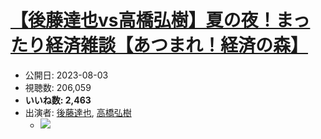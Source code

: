 # [【後藤達也vs高橋弘樹】夏の夜！まったり経済雑談【あつまれ！経済の森】](https://www.youtube.com/watch?v=X9r9mnus9PY)
-   公開日: 2023-08-03
-   視聴数: 206,059
-   **いいね数: 2,463**
-   出演者: [後藤達也](/rehacq_fan/people/後藤達也 "wikilink"), [高橋弘樹](/rehacq_fan/people/高橋弘樹 "wikilink")
    - [![](https://img.youtube.com/vi/X9r9mnus9PY/hqdefault.jpg)](https://www.youtube.com/watch?v=X9r9mnus9PY)
